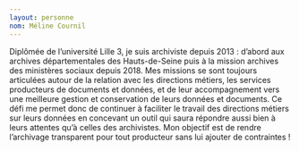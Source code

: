 ```yaml
---
layout: personne
nom: Méline Cournil
---
```


Diplômée de l’université Lille 3, je suis archiviste depuis 2013 : d’abord aux archives départementales des Hauts-de-Seine puis à la mission archives des ministères sociaux depuis 2018. Mes missions se sont toujours articulées autour de la relation avec les directions métiers, les services producteurs de documents et données, et de leur accompagnement vers une meilleure gestion et conservation de leurs données et documents. Ce défi me permet donc de continuer à faciliter le travail des directions métiers sur leurs données en concevant un outil qui saura répondre aussi bien à leurs attentes qu’à celles des archivistes. Mon objectif est de rendre l’archivage transparent pour tout producteur sans lui ajouter de contraintes !
